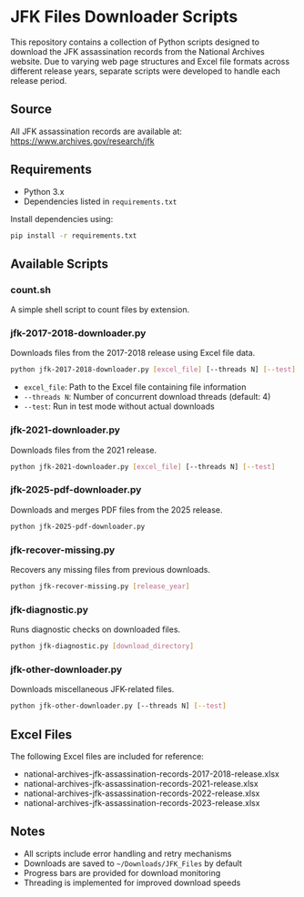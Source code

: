 # JFK Files Downloader Scripts

This repository contains a collection of Python scripts designed to download the JFK assassination records from the National Archives website. Due to varying web page structures and Excel file formats across different release years, separate scripts were developed to handle each release period.

## Source

All JFK assassination records are available at: https://www.archives.gov/research/jfk

## Requirements

- Python 3.x
- Dependencies listed in `requirements.txt`

Install dependencies using:
```bash
pip install -r requirements.txt
```

## Available Scripts

### count.sh 
A simple shell script to count files by extension.

### jfk-2017-2018-downloader.py
Downloads files from the 2017-2018 release using Excel file data.
```bash
python jfk-2017-2018-downloader.py [excel_file] [--threads N] [--test]
```
- `excel_file`: Path to the Excel file containing file information
- `--threads N`: Number of concurrent download threads (default: 4)
- `--test`: Run in test mode without actual downloads

### jfk-2021-downloader.py
Downloads files from the 2021 release.
```bash
python jfk-2021-downloader.py [excel_file] [--threads N] [--test]
```

### jfk-2025-pdf-downloader.py
Downloads and merges PDF files from the 2025 release.
```bash
python jfk-2025-pdf-downloader.py
```

### jfk-recover-missing.py
Recovers any missing files from previous downloads.
```bash
python jfk-recover-missing.py [release_year]
```

### jfk-diagnostic.py
Runs diagnostic checks on downloaded files.
```bash
python jfk-diagnostic.py [download_directory]
```

### jfk-other-downloader.py
Downloads miscellaneous JFK-related files.
```bash
python jfk-other-downloader.py [--threads N] [--test]
```

## Excel Files

The following Excel files are included for reference:
- national-archives-jfk-assassination-records-2017-2018-release.xlsx
- national-archives-jfk-assassination-records-2021-release.xlsx
- national-archives-jfk-assassination-records-2022-release.xlsx
- national-archives-jfk-assassination-records-2023-release.xlsx

## Notes

- All scripts include error handling and retry mechanisms
- Downloads are saved to `~/Downloads/JFK_Files` by default
- Progress bars are provided for download monitoring
- Threading is implemented for improved download speeds

